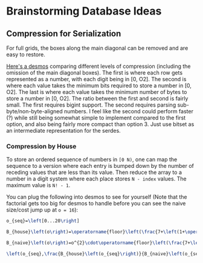 # Brainstorming Database Ideas

## Compression for Serialization

For full grids, the boxes along the main diagonal can be removed and are easy to restore.

[Here's a desmos](https://www.desmos.com/calculator/gwydzevddo) comparing different levels of compression (including the omission of the main diagonal boxes). The first is where each row gets represented as a number, with each digit being in [0, O2]. The second is where each value takes the minimum bits required to store a number in [0, O2]. The last is where each value takes the minimum number of bytes to store a number in [0, O2]. The ratio between the first and second is fairly small. The first requires bigint support. The second requires parsing sub-byte/non-byte-aligned numbers. I feel like the second could perform faster (?) while still being somewhat simple to implement compared to the first option, and also being fairly more compact than option 3. Just use bitset as an intermediate representation for the serdes.

### Compression by House

To store an ordered sequence of numbers in `[0 N)`, one can map the sequence to a version where each entry is bumped down by the number of receding values that are less than its value. Then reduce the array to a number in a digit system where each place stores `N - index` values. The maximum value is `N! - 1`.

You can plug the following into desmos to see for yourself (Note that the factorial gets too big for desmos to handle before you can see the naive size/cost jump up at `o = 16`):

```latex
o_{seq}=\left[0...20\right]

B_{house}\left(o\right)=\operatorname{floor}\left(\frac{7+\left(1+\operatorname{floor}\left(\log_{2}\left(o^{2}!-1\right)\right)\right)}{8}\right)\left\{o>1\right\}

B_{naive}\left(o\right)=o^{2}\cdot\operatorname{floor}\left(\frac{7+\left(1+\operatorname{floor}\left(\log_{2}\left(o^{2}\right)\right)\right)}{8}\right)\left\{o>1\right\}

\left(o_{seq},\frac{B_{house}\left(o_{seq}\right)}{B_{naive}\left(o_{seq}\right)}\right)
```